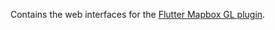 Contains the web interfaces for the [Flutter Mapbox GL plugin](https://github.com/meman94/flutter-mapbox-gl).